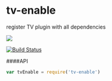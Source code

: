 # tv-enable

register TV plugin with all dependencies

<a href="https://nodei.co/npm/tv-enable/"><img src="https://nodei.co/npm/tv-enable.png?downloads=true"></a>

[![Build Status](https://travis-ci.org/joaquimserafim/tv-enable.png?branch=master)](https://travis-ci.org/joaquimserafim/tv-enable)



####API

```js    
var tvEnable = require('tv-enable')


```